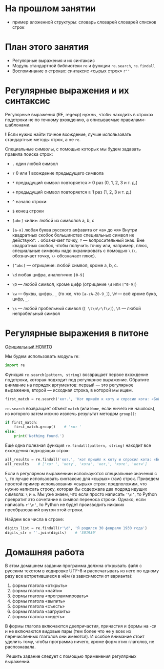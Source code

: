 # На прошлом занятии
* пример вложенной структуры: словарь словарей словарей списков строк

# План этого занятия
* Регулярные выражения и их синтаксис
* Модуль стандартной библиотеки `re` и функции `re.search`, `re.findall`
* Воспоминание о строках: синтаксис «сырых строк» `r''`

# Регулярные выражения и их синтаксис
Регулярные выражения (RE, regexp) нужны, чтобы находить в строках подстроки не по точному вхождению, а описываемые правилами-шаблонами.

**!** Если нужно найти точное вхождение, лучше использовать стандартные методы строк, а не `re`.

Специальные символы, с помощью которых мы будем задавать правила поиска строк:
- `.` один любой символ
- `?` 0 или 1 вхождение предыдущего символа
- `*` предыдущий символ повторяется ≥ 0 раз (0, 1, 2, 3 и т. д.)
- `+` предыдущий символ повторяется ≥ 1 раз (1, 2, 3 и т. д.)
- `^` начало строки
- `$` конец строки
- `[abc]` «или»: любой из символов а, b, c
- `[а-я]` любая буква русского алфавита от «а» до «я»
Внутри квадратных скобок большинство специальных символ не действуют: `.` обозначает точку, `?` — вопросительный знак. Вне квадратных скобок, чтобы получить точку или, например, плюс, специальные символы надо экранировать с помощью `\` (`\.` обозначает точку, `\+` обозначает плюс).
- `[^abc]` — отрицание: любой символ, кроме a, b, c.

- `\d` любая цифра, аналогично `[0-9]`
- `\D` — любой символ, кроме цифр (отрицание `\d` или `[^0-9]`)
- `\w` — буквы, цифры, `_` (то же, что `[a-zA-Z0-9_]`), `\W` — всё кроме букв, цифр, `_`.
- `\s` — любой пробельный символ (`[ \t\n\r\f\v]`), `\S` — любой непробельный символ


# Регулярные выражения в питоне

[Официальный HOWTO](https://docs.python.org/howto/regex.html)

Мы будем использовать модуль re:
```python
import re
```
Функция `re.search(pattern, string)` возвращает первое вхождение подстроки, которая подходит под регулярное выражение. Обратите внимание на порядок аргументов: первый — это регулярное выражение, второй — исходная строка, в которой мы ищем.
```python
first_match = re.search('кот.', 'Кот пришёл к коту и спросил кота: «Бойкот, котелок или скотч?»')
```

`re.search` возвращает объект `match` (или `None`, если ничего не нашлось), из которого затем можно извлечь результат методом `group()`:
```python
if first_match:
    first_match.group()    # 'кот '
else:
    print('Nothing found.')
```

Ещё одна полезная функция `re.findall(pattern, string)` находит все вхождения подходящих строк:
```python
all_results = re.findall('кот.', 'кот пришёл к коту и спросил кота: «Бойкот, котелок или скотч?»')
all_results    # ['кот ', 'коту', 'кота', 'кот,', 'коте', 'котч']
```

Если в регулярном выражениии используются специальные значения с `\`, то лучше использовать синтаксис для «сырых» (raw) строк. Приведем простой пример использования «сырых» строк: предположим, что нужно написать строку, которая бы содержала два подряд идущих символа: `\` и `n`. Мы уже знаем, что если просто написать `'\n'`, то Python превратит это сочетание в символ переноса строки. Однако, если написать `r'\n'`, то Python не будет производить никаких преобразований внутри этой строки.

Найдем все числа в строке:
```python
digits_list = re.findall(r'\d', 'Я родился 30 февраля 1930 года')
digits_str = ''.join(digits)    # '301930'
```


# Домашняя работа
В этом домашнем задании программа должна открывать файл с русским текстом в кодировке UTF-8 и распечатывать из него по одному разу все встретившиеся в нём (в зависимости от варианта): 

1. формы глагола «открыть»
2. формы глагола «найти»
3. формы глагола «программировать»
4. формы глагола «выпить»
5. формы глагола «съесть»
6. формы глагола «загрузить»
7. формы глагола «сидеть»

В формы глагола включаются деепричастия, причастия и формы на -ся и не включаются видовые пары (тем более что не у всех из перечисленных глаголов они имеются). И особое внимание стоит уделить тому, чтобы программа ничего, кроме форм этих глаголов, не распознавала.

 Решить задание следует с помощью применения регулярных выражений.
